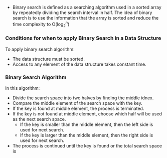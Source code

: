 - Binary search is defined as a searching algorithm used in a sorted array by repeatedly dividing the search interval in half. The idea of binary search is to use the information that the array is sorted and reduce the time complexity to O(log$_2^n$) 
### Conditions for when to apply Binary Search in a Data Structure
To apply binary search algorithm:
- The data structure must be sorted.
- Access to any element of the data structure takes constant time.
### Binary Search Algorithm
In this algorithm:
- Divide the search space into two halves by finding the middle idnex.
- Compare the middle element of the search space with the key.
- If the key is found at middle element, the process is terminated.
- If the key is not found at middle element, choose which half will be used as the next search space.
	- If the key is smaller than the middle element, then the left side is used for next search.
	- If the key is larger than the middle element, then the right side is used for next search.
- The process is continued until the key is found or the total search space is 